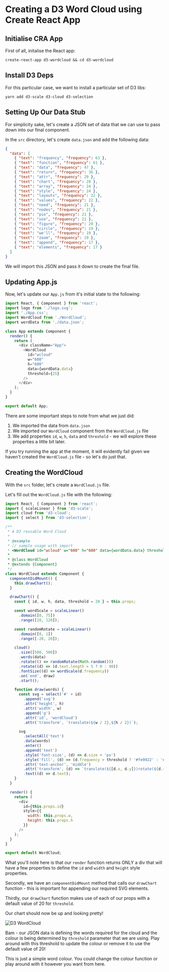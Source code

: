 # Creating a D3 Word Cloud using Create React App

## Initialise CRA App

First of all, initalise the React app:

```shell
create-react-app d3-wordcloud && cd d3-wordcloud
```

## Install D3 Deps

For this particular case, we want to install a particular set of D3 libs:

```shell
yarn add d3-scale d3-cloud d3-selection
```

## Setting Up Our Data Stub

For simplicity sake, let's create a JSON set of data that we can use to pass down into our final component.

In the `src` directory, let's create `data.json` and add the following data:

```json
{
  "data": [
    { "text": "frequency", "frequency": 63 },
    { "text": "function", "frequency": 61 },
    { "text": "data", "frequency": 47 },
    { "text": "return", "frequency": 36 },
    { "text": "attr", "frequency": 29 },
    { "text": "chart", "frequency": 28 },
    { "text": "array", "frequency": 24 },
    { "text": "style", "frequency": 24 },
    { "text": "layouts", "frequency": 22 },
    { "text": "values", "frequency": 22 },
    { "text": "need", "frequency": 21 },
    { "text": "nodes", "frequency": 21 },
    { "text": "pie", "frequency": 21 },
    { "text": "use", "frequency": 21 },
    { "text": "figure", "frequency": 20 },
    { "text": "circle", "frequency": 19 },
    { "text": "we'll", "frequency": 19 },
    { "text": "zoom", "frequency": 19 },
    { "text": "append", "frequency": 17 },
    { "text": "elements", "frequency": 17 }
  ]
}
```

We will import this JSON and pass it down to create the final file.

## Updating App.js

Now, let's update our `App.js` from it's initial state to the following:

```javascript
import React, { Component } from 'react';
import logo from './logo.svg';
import './App.css';
import WordCloud from './WordCloud';
import wordData from './data.json';

class App extends Component {
  render() {
    return (
      <div className="App">
        <WordCloud
          id="wcloud"
          w="600"
          h="600"
          data={wordData.data}
          threshold={25}
        />
      </div>
    );
  }
}

export default App;
```

There are some important steps to note from what we just did:

1. We imported the data from `data.json`
2. We imported our `WordCloud` component from the `WordCloud.js` file
3. We add properties `id`, `w`, `h`, `data` and `threshold` - we will explore these properties a little bit later.

If you try running the app at the moment, it will evidently fail given we haven't created the `WordCloud.js` file - so let's do just that.

## Creating the WordCloud

With the `src` folder, let's create a `WordCloud.js` file.

Let's fill out the `WordCloud.js` file with the following:

```javascript
import React, { Component } from 'react';
import { scaleLinear } from 'd3-scale';
import cloud from 'd3-cloud';
import { select } from 'd3-selection';

/**
 * A D3 reusable Word Cloud
 *
 * @example
 * // sample usage with import
 * <WordCloud id="wcloud" w="600" h="600" data={wordData.data} threshold={25}/>
 *
 * @class WordCloud
 * @extends {Component}
 */
class WordCloud extends Component {
  componentDidMount() {
    this.drawChart();
  }

  drawChart() {
    const { id, w, h, data, threshold = 20 } = this.props;

    const wordScale = scaleLinear()
      .domain([0, 75])
      .range([10, 120]);

    const randomRotate = scaleLinear()
      .domain([0, 1])
      .range([-20, 20]);

    cloud()
      .size([500, 500])
      .words(data)
      .rotate(() => randomRotate(Math.random()))
      .rotate((d) => (d.text.length > 5 ? 0 : 90))
      .fontSize((d) => wordScale(d.frequency))
      .on('end', draw)
      .start();

    function draw(words) {
      const svg = select('#' + id)
        .append('svg')
        .attr('height', h)
        .attr('width', w)
        .append('g')
        .attr('id', 'wordCloud')
        .attr('transform', `translate(${w / 2},${h / 2})`);

      svg
        .selectAll('text')
        .data(words)
        .enter()
        .append('text')
        .style('font-size', (d) => d.size + 'px')
        .style('fill', (d) => (d.frequency > threshold ? '#fe9922' : '#4f442b'))
        .attr('text-anchor', 'middle')
        .attr('transform', (d) => `translate(${[d.x, d.y]})rotate(${d.rotate})`)
        .text((d) => d.text);
    }
  }

  render() {
    return (
      <div
        id={this.props.id}
        style={{
          width: this.props.w,
          height: this.props.h
        }}
      />
    );
  }
}

export default WordCloud;
```

What you'll note here is that our `render` function returns ONLY a div that will have a few properties to define the `id` and `width` and `height` style properties.

Secondly, we have an `componentDidMount` method that calls our `drawChart` function - this is important for appending our required SVG elements.

Thirdly, our `drawChart` function makes use of each of our props with a default value of 20 for `threshold`.

Our chart should now be up and looking pretty!

![D3 WordCloud](https://res.cloudinary.com/gitgoodclub/image/upload/v1553669573/blog/Screen_Shot_2019-03-27_at_5.20.02_pm.png)

Bam - our JSON data is defining the words required for the cloud and the colour is being determined by `threshold` parameter that we are using. Play around with this threshold to update the colour or remove it to use the default value of 20!

This is just a simple word colour. You could change the colour function or play around with it however you want from here.
